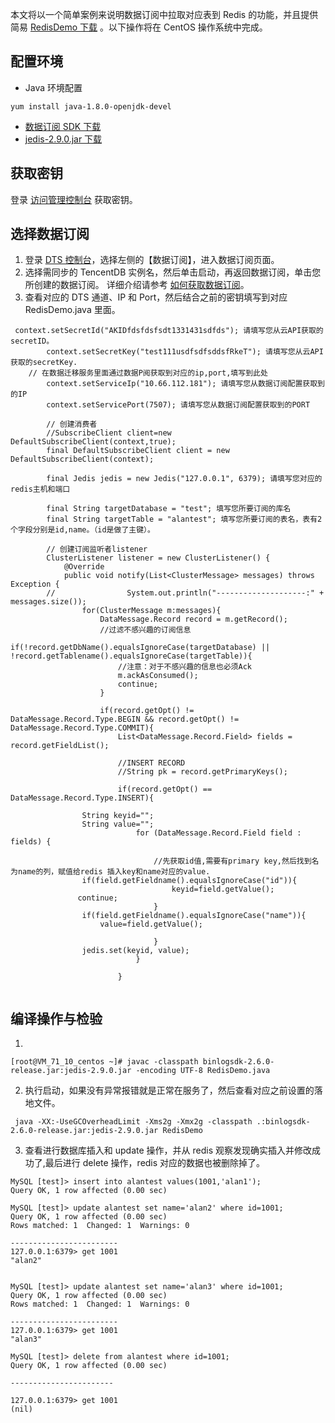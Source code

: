 本文将以一个简单案例来说明数据订阅中拉取对应表到 Redis 的功能，并且提供简易 [RedisDemo 下载](https://main.qcloudimg.com/raw/0a3b560fad57a27440f9445039552d2b/RedisDemo.zip) 。以下操作将在 CentOS 操作系统中完成。

## 配置环境
- Java 环境配置 
```
yum install java-1.8.0-openjdk-devel 
```
- [数据订阅 SDK 下载](https://main.qcloudimg.com/raw/2aa7b213535065def5655712c8494182/binlogsdk-2.7.0-official.jar)
- [jedis-2.9.0.jar 下载](https://main.qcloudimg.com/raw/130e0f114f84e6e7eb9cc16d2fecd58c/jedis-2.9.0.zip)

## 获取密钥
登录 [访问管理控制台](https://console.cloud.tencent.com/cam/capi) 获取密钥。

## 选择数据订阅
1. 登录 [DTS 控制台](https://console.cloud.tencent.com/dtsnew/migrate/page)，选择左侧的【数据订阅】，进入数据订阅页面。
2. 选择需同步的 TencentDB 实例名，然后单击启动，再返回数据订阅，单击您所创建的数据订阅。 详细介绍请参考 [如何获取数据订阅](https://intl.cloud.tencent.com/document/product/571/8774)。
3. 查看对应的 DTS 通道、IP 和 Port，然后结合之前的密钥填写到对应 RedisDemo.java 里面。

```
 context.setSecretId("AKIDfdsfdsfsdt1331431sdfds"); 请填写您从云API获取的secretID。
        context.setSecretKey("test111usdfsdfsddsfRkeT"); 请填写您从云API获取的secretKey.
    // 在数据迁移服务里面通过数据P阅获取到对应的ip,port,填写到此处
        context.setServiceIp("10.66.112.181"); 请填写您从数据订阅配置获取到的IP
        context.setServicePort(7507); 请填写您从数据订阅配置获取到的PORT

        // 创建消费者
        //SubscribeClient client=new DefaultSubscribeClient(context,true);
        final DefaultSubscribeClient client = new DefaultSubscribeClient(context);

        final Jedis jedis = new Jedis("127.0.0.1", 6379); 请填写您对应的redis主机和端口

        final String targetDatabase = "test"; 填写您所要订阅的库名
        final String targetTable = "alantest"; 填写您所要订阅的表名，表有2个字段分别是id,name。（id是做了主键）。

        // 创建订阅监听者listener
        ClusterListener listener = new ClusterListener() {
            @Override
            public void notify(List<ClusterMessage> messages) throws Exception {
		//                System.out.println("--------------------:" + messages.size());
                for(ClusterMessage m:messages){
                    DataMessage.Record record = m.getRecord();
                    //过滤不感兴趣的订阅信息
	            if(!record.getDbName().equalsIgnoreCase(targetDatabase) || !record.getTablename().equalsIgnoreCase(targetTable)){
                        //注意：对于不感兴趣的信息也必须Ack
                        m.ackAsConsumed();
                        continue;
                    }

                    if(record.getOpt() != DataMessage.Record.Type.BEGIN && record.getOpt() != DataMessage.Record.Type.COMMIT){
                        List<DataMessage.Record.Field> fields = record.getFieldList();

                        //INSERT RECORD
                        //String pk = record.getPrimaryKeys();
			
                        if(record.getOpt() == DataMessage.Record.Type.INSERT){
			    
			    String keyid="";
			    String value="";
                            for (DataMessage.Record.Field field : fields) {

                                //先获取id值,需要有primary key,然后找到名为name的列，赋值给redis 插入key和name对应的value.
				if(field.getFieldname().equalsIgnoreCase("id")){
                                    keyid=field.getValue();
               continue;
                                }
				if(field.getFieldname().equalsIgnoreCase("name")){
				    value=field.getValue();
                                  
                                }
				jedis.set(keyid, value);
                            }

                        }
  
```


##  编译操作与检验
1. 
```
[root@VM_71_10_centos ~]# javac -classpath binlogsdk-2.6.0-release.jar:jedis-2.9.0.jar -encoding UTF-8 RedisDemo.java 
```
2. 执行启动，如果没有异常报错就是正常在服务了，然后查看对应之前设置的落地文件。
```
 java -XX:-UseGCOverheadLimit -Xms2g -Xmx2g -classpath .:binlogsdk-2.6.0-release.jar:jedis-2.9.0.jar RedisDemo
```
3. 查看进行数据库插入和 update 操作，并从 redis 观察发现确实插入并修改成功了,最后进行 delete 操作，redis 对应的数据也被删除掉了。

```
MySQL [test]> insert into alantest values(1001,'alan1');
Query OK, 1 row affected (0.00 sec)

MySQL [test]> update alantest set name='alan2' where id=1001;
Query OK, 1 row affected (0.00 sec)
Rows matched: 1  Changed: 1  Warnings: 0

------------------------
127.0.0.1:6379> get 1001
"alan2"


MySQL [test]> update alantest set name='alan3' where id=1001;
Query OK, 1 row affected (0.00 sec)
Rows matched: 1  Changed: 1  Warnings: 0

------------------------
127.0.0.1:6379> get 1001
"alan3"

MySQL [test]> delete from alantest where id=1001;
Query OK, 1 row affected (0.00 sec)

-----------------------

127.0.0.1:6379> get 1001
(nil)

```
